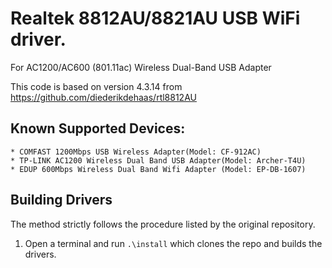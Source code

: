 # Realtek 8812AU/8821AU USB WiFi driver.

For AC1200/AC600 (801.11ac) Wireless Dual-Band USB Adapter

This code is based on version 4.3.14 from https://github.com/diederikdehaas/rtl8812AU

## Known Supported Devices:
```
* COMFAST 1200Mbps USB Wireless Adapter(Model: CF-912AC)
* TP-LINK AC1200 Wireless Dual Band USB Adapter(Model: Archer-T4U)
* EDUP 600Mbps Wireless Dual Band Wifi Adapter (Model: EP-DB-1607)
```

## Building Drivers
The method strictly follows the procedure listed by the original repository.

1. Open a terminal and run ```.\install``` which clones the repo and builds the drivers.

